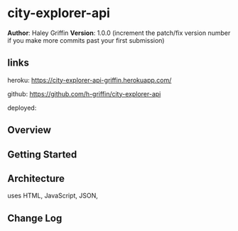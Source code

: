 # city-explorer-api

**Author**: Haley Griffin
**Version**: 1.0.0 (increment the patch/fix version number if you make more commits past your first submission)

## links
heroku: https://city-explorer-api-griffin.herokuapp.com/

github: https://github.com/h-griffin/city-explorer-api

deployed: 

## Overview
<!-- Provide a high level overview of what this application is and why you are building it, beyond the fact that it's an assignment for this class. (i.e. What's your problem domain?) -->

## Getting Started
<!-- What are the steps that a user must take in order to build this app on their own machine and get it running? -->

## Architecture
uses HTML, JavaScript, JSON, 

## Change Log
<!-- Use this area to document the iterative changes made to your application as each feature is successfully implemented. Use time stamps. Here's an examples:

01-01-2001 4:59pm - Application now has a fully-functional express server, with a GET route for the location resource.

## Credits and Collaborations
Give credit (and a link) to other people or resources that helped you build this application.
